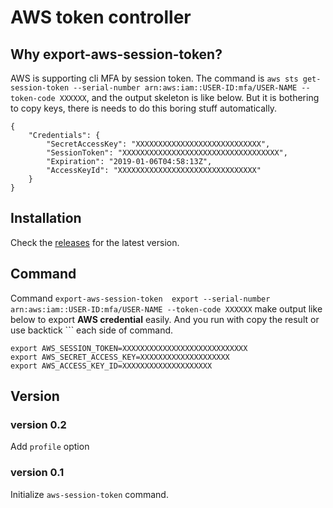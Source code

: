 # AWS token controller

## Why export-aws-session-token?

AWS  is supporting cli MFA by session token. The command is `aws sts get-session-token --serial-number arn:aws:iam::USER-ID:mfa/USER-NAME --token-code XXXXXX`, and the output skeleton is like below. But it is bothering to copy keys, there is needs to do this boring stuff automatically.

```
{
    "Credentials": {
        "SecretAccessKey": "XXXXXXXXXXXXXXXXXXXXXXXXXXXX",
        "SessionToken": "XXXXXXXXXXXXXXXXXXXXXXXXXXXXXXXXXXX",
        "Expiration": "2019-01-06T04:58:13Z",
        "AccessKeyId": "XXXXXXXXXXXXXXXXXXXXXXXXXXXXXXX"
    }
}
``` 


## Installation

Check the [releases](https://github.com/Buzzvil/export-aws-session-token/releases) for the latest version.

## Command 

Command `export-aws-session-token  export --serial-number arn:aws:iam::USER-ID:mfa/USER-NAME --token-code XXXXXX` make output like below to export **AWS credential** easily. And you run with copy the result or use backtick `\`` each side of command.

```
export AWS_SESSION_TOKEN=XXXXXXXXXXXXXXXXXXXXXXXXXXXX
export AWS_SECRET_ACCESS_KEY=XXXXXXXXXXXXXXXXXXXX
export AWS_ACCESS_KEY_ID=XXXXXXXXXXXXXXXXXXXX
```

## Version

### version 0.2
Add `profile` option
 
### version 0.1
Initialize `aws-session-token` command.
